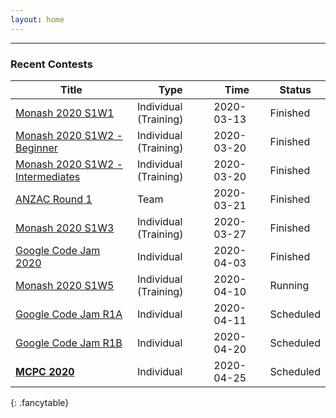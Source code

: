 ```yaml
---
layout: home
---
```


---
### Recent Contests

| Title                                                        | Type                  | Time       | Status    |
| ------------------------------------------------------------ | --------------------- | ---------- | --------- |
| [Monash 2020 S1W1](https://vjudge.net/contest/361685)        | Individual (Training) | 2020-03-13 | Finished  |
| [Monash 2020 S1W2 - Beginner](https://vjudge.net/contest/362650)        | Individual (Training) | 2020-03-20 | Finished  |
| [Monash 2020 S1W2 - Intermediates](https://vjudge.net/contest/363310)        | Individual (Training) | 2020-03-20 | Finished  |
| [ANZAC Round 1](http://contest.sppregional.org/)             | Team                  | 2020-03-21 | Finished  |
| [Monash 2020 S1W3](https://vjudge.net/contest/364479)        | Individual (Training)  | 2020-03-27 | Finished  |
| [Google Code Jam 2020](https://codingcompetitions.withgoogle.com/codejam/schedule) | Individual            | 2020-04-03 | Finished  |
| [Monash 2020 S1W5](https://vjudge.net/contest/367365)        | Individual (Training)  | 2020-04-10 | Running   |
| [Google Code Jam R1A](https://codingcompetitions.withgoogle.com/codejam/schedule) | Individual            | 2020-04-11 | Scheduled |
| [Google Code Jam R1B](https://codingcompetitions.withgoogle.com/codejam/schedule) | Individual            | 2020-04-20 | Scheduled |
| [**MCPC 2020**](http://blog.monashicpc.com/pages/mcpc-2020)  | Individual            | 2020-04-25 | Scheduled |
{: .fancytable}


